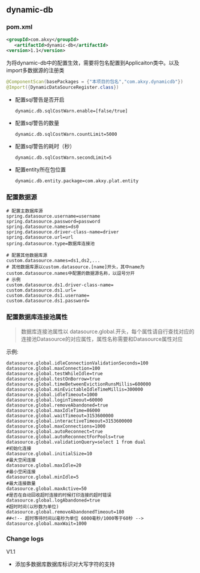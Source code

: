 ## dynamic-db

### pom.xml
```xml
<groupId>com.akxy</groupId>
   <artifactId>dynamic-db</artifactId>
<version>1.1</version>
```

为将dynamic-db中的配置生效，需要将包名配置到Applicaiton类中。以及import多数据源的注册类

```java
@ComponentScan(basePackages = {"本项目的包名","com.akxy.dynamicdb"})
@Import({DynamicDataSourceRegister.class})
```

+ 配置sql警告是否开启

  ```properties
  dynamic.db.sqlCostWarn.enable=[false/true]
  ```

+ 配置sql警告的数量

  ```properties
  dynamic.db.sqlCostWarn.countLimit=5000
  ```

+ 配置sql警告的耗时（秒）

  ```properties
  dynamic.db.sqlCostWarn.secondLimit=5
  ```

+ 配置entity所在包位置

  ```properties
  dynamic.db.entity.package=com.akxy.plat.entity
  ```

### 配置数据源

  ```properties
# 配置主数据库源
spring.datasource.username=username
spring.datasource.password=password
spring.datasource.names=ds0 
spring.datasource.driver-class-name=driver
spring.datasource.url=url
spring.datasource.type=数据库连接池

# 配置其他数据库源
custom.datasource.names=ds1,ds2,...
# 其他数据库源以custom.datasource.[name]开头，其中name为custom.datasource.names中配置的数据源名称，以逗号分开
# 示例
custom.datasource.ds1.driver-class-name=
custom.datasource.ds1.url=
custom.datasource.ds1.username=
custom.datasource.ds1.password=
  ```

### 配置数据库连接池属性

> 数据库连接池属性以 datasource.global.开头，每个属性请自行查找对应的连接池Datasource的对应属性，属性名称需要和Datasource属性对应

  示例:

  ```properties
datasource.global.idleConnectionValidationSeconds=100
datasource.global.maxConnection=100
datasource.global.testWhileIdle=true
datasource.global.testOnBorrow=true
datasource.global.timeBetweenEvictionRunsMillis=600000
datasource.global.minEvictableIdleTimeMillis=300000
datasource.global.idleTimeout=1000
datasource.global.loginTimeout=60000
datasource.global.removeAbandoned=true
datasource.global.maxIdleTime=86000
datasource.global.waitTimeout=3153600000
datasource.global.interactiveTimeout=3153600000
datasource.global.maxConnections=1000
datasource.global.autoReconnect=true
datasource.global.autoReconnectForPools=true
datasource.global.validationQuery=select 1 from dual
#初始化连接
datasource.global.initialSize=10
#最大空闲连接
datasource.global.maxIdle=20
#最小空闲连接
datasource.global.minIdle=5
#最大连接数量
datasource.global.maxActive=50
#是否在自动回收超时连接的时候打印连接的超时错误
datasource.global.logAbandoned=true
#超时时间(以秒数为单位)
datasource.global.removeAbandonedTimeout=180
##<!-- 超时等待时间以毫秒为单位 6000毫秒/1000等于60秒 -->
datasource.global.maxWait=1000
  ```

### Change logs
V1.1
+ 添加多数据库数据库标识对大写字符的支持